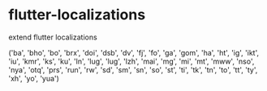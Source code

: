 # flutter-localizations
extend flutter localizations


('ba', 'bho', 'bo', 'brx', 'doi', 'dsb', 'dv', 'fj', 'fo', 'ga', 'gom', 'ha', 'ht', 'ig', 'ikt', 'iu', 'kmr', 'ks', 'ku', 'ln', 'lug', 'lug', 'lzh', 'mai', 'mg', 'mi', 'mt', 'mww', 'nso', 'nya', 'otq', 'prs', 'run', 'rw', 'sd', 'sm', 'sn', 'so', 'st', 'ti', 'tk', 'tn', 'to', 'tt', 'ty', 'xh', 'yo', 'yua')
